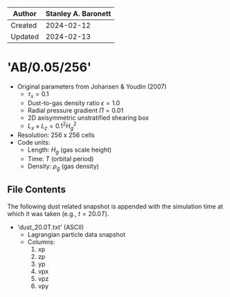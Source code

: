 |Author | Stanley A. Baronett|
|-------|--------------------|
|Created| 2024-02-12         |
|Updated| 2024-02-13         |

# 'AB/0.05/256'
  - Original parameters from Johansen & Youdin (2007)
    - $\tau_s = 0.1$
    - Dust-to-gas density ratio $\epsilon = 1.0$
    - Radial pressure gradient $\Pi = 0.01$
    - 2D axisymmetric unstratified shearing box
    - $L_x \times L_z = 0.1^2 H_g^2$
  - Resolution: 256 x 256 cells
  - Code units:
    - Length:  $H_g$    (gas scale height)
    - Time:    $T$      (orbital period)
    - Density: $\rho_g$ (gas density)

## File Contents
The following dust related snapshot is appended with the simulation time at which it was taken (e.g., $t = 20.0T$).
- 'dust_20.0T.txt' (ASCII)
  - Lagrangian particle data snapshot
  - Columns:
    1. xp
    2. zp
    3. yp
    4. vpx
    5. vpz
    6. vpy

